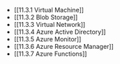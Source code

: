 

- [[11.3.1 Virtual Machine]]
- [[11.3.2 Blob Storage]]
- [[11.3.3 Virtual Network]]
- [[11.3.4 Azure Active Directory]]
- [[11.3.5 Azure Monitor]]
- [[11.3.6 Azure Resource Manager]]
- [[11.3.7 Azure Functions]]